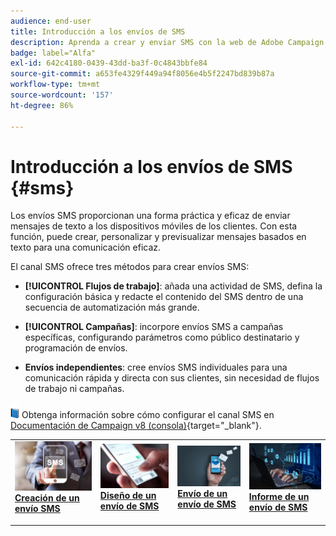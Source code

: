 ```yaml
---
audience: end-user
title: Introducción a los envíos de SMS
description: Aprenda a crear y enviar SMS con la web de Adobe Campaign
badge: label="Alfa"
exl-id: 642c4180-0439-43dd-ba3f-0c4843bbfe84
source-git-commit: a653fe4329f449a94f8056e4b5f2247bd839b87a
workflow-type: tm+mt
source-wordcount: '157'
ht-degree: 86%

---
```


# Introducción a los envíos de SMS {#sms}

Los envíos SMS proporcionan una forma práctica y eficaz de enviar mensajes de texto a los dispositivos móviles de los clientes. Con esta función, puede crear, personalizar y previsualizar mensajes basados en texto para una comunicación eficaz.

El canal SMS ofrece tres métodos para crear envíos SMS:

* **[!UICONTROL Flujos de trabajo]**: añada una actividad de SMS, defina la configuración básica y redacte el contenido del SMS dentro de una secuencia de automatización más grande.

* **[!UICONTROL Campañas]**: incorpore envíos SMS a campañas específicas, configurando parámetros como público destinatario y programación de envíos.

* **Envíos independientes**: cree envíos SMS individuales para una comunicación rápida y directa con sus clientes, sin necesidad de flujos de trabajo ni campañas.

![](../assets/do-not-localize/book.png) Obtenga información sobre cómo configurar el canal SMS en [Documentación de Campaign v8 (consola)](https://experienceleague.adobe.com/docs/campaign/campaign-v8/campaigns/send/sms.html){target="_blank"}.

<table style="table-layout:fixed"><tr style="border: 0;">
<td>
<a href="create-sms.md">
<img alt="Posible cliente" src="assets/do-not-localize/create_sms.png">
</a>
<div><a href="create-sms.md"><strong>Creación de un envío SMS</strong>
</div>
<p>
</td>
<td>
<a href="content-sms.md">
<img alt="Poco frecuente" src="assets/do-not-localize/design_sms.png">
</a>
<div>
<a href="content-sms.md"><strong>Diseño de un envío de SMS<strong></strong></a>
</div>
<p></td>
<td>
<a href="send-sms.md">
<img alt="Validación" src="assets/do-not-localize/send_sms.png">
</a>
<div>
<a href="send-sms.md"><strong>Envío de un envío de SMS</strong></a>
</div>
<p>
</td>
<td>
<a href="send-sms.md">
<img alt="Validación" src="assets/do-not-localize/report_sms.jpeg">
</a>
<div>
<a href="send-sms.md"><strong>Informe de un envío de SMS</strong></a>
</div>
<p>
</td>
</tr></table>
